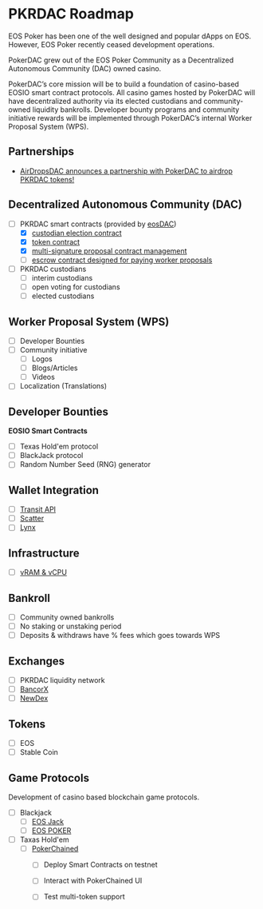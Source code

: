 # PKRDAC Roadmap

EOS Poker has been one of the well designed and popular dApps on EOS. However, EOS Poker recently ceased development operations.

PokerDAC grew out of the EOS Poker Community as a Decentralized Autonomous Community (DAC) owned casino.

PokerDAC’s core mission will be to build a foundation of casino-based EOSIO smart contract protocols. All casino games hosted by PokerDAC will have decentralized authority via its elected custodians and community-owned liquidity bankrolls. Developer bounty programs and community initiative rewards will be implemented through PokerDAC’s internal Worker Proposal System (WPS).

## Partnerships

- [AirDropsDAC announces a partnership with PokerDAC to airdrop PKRDAC tokens!](https://medium.com/@airdropsdac/airdropsdac-announces-a-partnership-with-pokerdac-to-airdrop-pkrdac-tokens-3c5f0d6605ba)

## Decentralized Autonomous Community (DAC)

- [ ] PKRDAC smart contracts (provided by [eosDAC](https://eosdac.io/))
  - [x] [custodian election contract](https://github.com/eosdac/daccustodian)
  - [x] [token contract](https://github.com/eosdac/eosdactoken)
  - [x] [multi-signature proposal contract management](https://github.com/eosdac/dacmultisigs)
  - [ ] [escrow contract designed for paying worker proposals](https://github.com/eosdac/dacescrow)
- [ ] PKRDAC custodians
  - [ ] interim custodians
  - [ ] open voting for custodians
  - [ ] elected custodians

## Worker Proposal System (WPS)

- [ ] Developer Bounties
- [ ] Community initiative
  - [ ] Logos
  - [ ] Blogs/Articles
  - [ ] Videos
- [ ] Localization (Translations)

## Developer Bounties

**EOSIO Smart Contracts**

- [ ] Texas Hold'em protocol
- [ ] BlackJack protocol
- [ ] Random Number Seed (RNG) generator

## Wallet Integration

- [ ] [Transit API](https://github.com/eosnewyork/eos-transit)
- [ ] [Scatter](https://get-scatter.com/)
- [ ] [Lynx](https://eoslynx.com/)

## Infrastructure

- [ ] [vRAM & vCPU](https://liquidapps.io)

## Bankroll

- [ ] Community owned bankrolls
- [ ] No staking or unstaking period
- [ ] Deposits & withdraws have % fees which goes towards WPS

## Exchanges

- [ ] PKRDAC liquidity network
- [ ] [BancorX](https://eos.bancor.network)
- [ ] [NewDex](https://newdex.io)

## Tokens

- [ ] EOS
- [ ] Stable Coin

## Game Protocols

Development of casino based blockchain game protocols.

- [ ] Blackjack
  - [ ] [EOS Jack](https://eosjack.io)
  - [ ] [EOS POKER](https://eospoker.win)
- [ ] Taxas Hold'em
  - [ ] [PokerChained](https://github.com/GrapheneLab/PokerChained)
    - [ ] Deploy Smart Contracts on testnet
    - [ ] Interact with PokerChained UI
    - [ ] Test multi-token support

